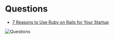 # Questions

- [7 Reasons to Use Ruby on Rails for Your Startup](https://www.codica.com/blog/why-build-startup-with-ruby-on-rails/)

![Questions](https://media2.giphy.com/media/XOY5y7YXjTD7q/giphy.gif?cid=790b76112062aee32a151faef1f7703df9e68af9224ec2ac&rid=giphy.gif)